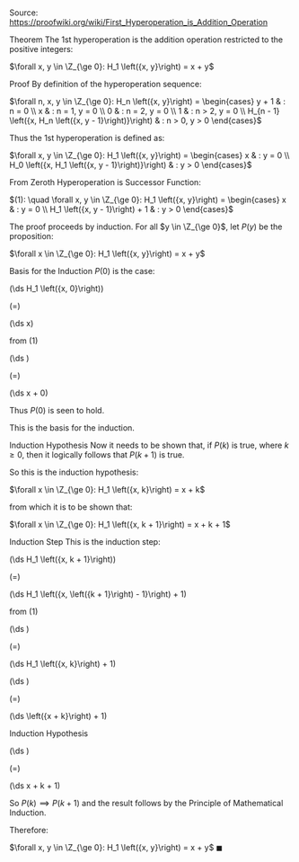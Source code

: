 # 

Source: https://proofwiki.org/wiki/First_Hyperoperation_is_Addition_Operation



Theorem
The $1$st hyperoperation is the addition operation restricted to the positive integers:

$\forall x, y \in \Z_{\ge 0}: H_1 \left({x, y}\right) = x + y$


Proof
By definition of the hyperoperation sequence:

$\forall n, x, y \in \Z_{\ge 0}: H_n \left({x, y}\right) = \begin{cases}
y + 1 & : n = 0 \\
x & : n = 1, y = 0 \\
0 & : n = 2, y = 0 \\
1 & : n > 2, y = 0 \\
H_{n - 1} \left({x, H_n \left({x, y - 1}\right)}\right) & : n > 0, y > 0 \end{cases}$

Thus the $1$st hyperoperation is defined as:

$\forall x, y \in \Z_{\ge 0}: H_1 \left({x, y}\right) = \begin{cases}
x & : y = 0 \\
H_0 \left({x, H_1 \left({x, y - 1}\right)}\right) & : y > 0 \end{cases}$

From Zeroth Hyperoperation is Successor Function:

$(1): \quad \forall x, y \in \Z_{\ge 0}: H_1 \left({x, y}\right) = \begin{cases}
x & : y = 0 \\
H_1 \left({x, y - 1}\right) + 1 & : y > 0 \end{cases}$

The proof proceeds by induction.
For all $y \in \Z_{\ge 0}$, let $P \left({y}\right)$ be the proposition:

$\forall x \in \Z_{\ge 0}: H_1 \left({x, y}\right) = x + y$


Basis for the Induction
$P \left({0}\right)$ is the case:














\(\ds H_1 \left({x, 0}\right)\)

\(=\)







\(\ds x\)





from $(1)$














\(\ds \)

\(=\)







\(\ds x + 0\)










Thus $P \left({0}\right)$ is seen to hold.

This is the basis for the induction.


Induction Hypothesis
Now it needs to be shown that, if $P \left({k}\right)$ is true, where $k \ge 0$, then it logically follows that $P \left({k + 1}\right)$ is true.

So this is the induction hypothesis:

$\forall x \in \Z_{\ge 0}: H_1 \left({x, k}\right) = x + k$

from which it is to be shown that:

$\forall x \in \Z_{\ge 0}: H_1 \left({x, k + 1}\right) = x + k + 1$


Induction Step
This is the induction step:















\(\ds H_1 \left({x, k + 1}\right)\)

\(=\)







\(\ds H_1 \left({x, \left({k + 1}\right) - 1}\right) + 1\)





from $(1)$














\(\ds \)

\(=\)







\(\ds H_1 \left({x, k}\right) + 1\)




















\(\ds \)

\(=\)







\(\ds \left({x + k}\right) + 1\)





Induction Hypothesis














\(\ds \)

\(=\)







\(\ds x + k + 1\)









So $P \left({k}\right) \implies P \left({k + 1}\right)$ and the result follows by the Principle of Mathematical Induction.

Therefore:

$\forall x, y \in \Z_{\ge 0}: H_1 \left({x, y}\right) = x + y$
$\blacksquare$





